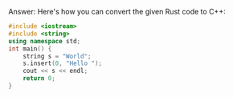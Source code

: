 Answer: Here's how you can convert the given Rust code to C++:

```cpp
#include <iostream>
#include <string>
using namespace std;
int main() {
    string s = "World";
    s.insert(0, "Hello ");
    cout << s << endl;
    return 0;
}
```

